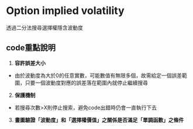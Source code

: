 # Option implied volatility
透過二分法搜尋選擇權隱含波動度
## code重點說明
1.  **容許誤差大小**
  - 由於波動度為大於0的任意實數，可能數值有無限多個，故需給定一個誤差範圍，只要一個波動度對應的誤差落在範圍內就停止繼續搜尋
2.  **保護機制**
  - 若搜尋次數>X則停止搜索，避免code出錯時仍會一直執行下去
3.  **畫圖驗證「波動度」和「選擇權價值」之關係是否滿足「單調函數」之條件**
